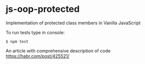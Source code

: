 # js-oop-protected
Implementation of protected class members in Vanilla JavaScript

To run tests type in console:<br/>
````
$ npm test
````

An article with comprehensive description of code
https://habr.com/post/425521/

